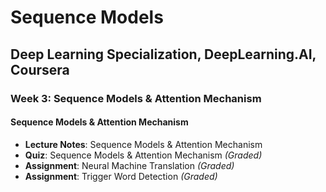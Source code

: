 # Sequence Models

## Deep Learning Specialization, DeepLearning.AI, Coursera

### Week 3: Sequence Models & Attention Mechanism

#### Sequence Models & Attention Mechanism

- **Lecture Notes**: Sequence Models & Attention Mechanism
- **Quiz**: Sequence Models & Attention Mechanism *(Graded)*
- **Assignment**: Neural Machine Translation *(Graded)*
- **Assignment**: Trigger Word Detection *(Graded)*
